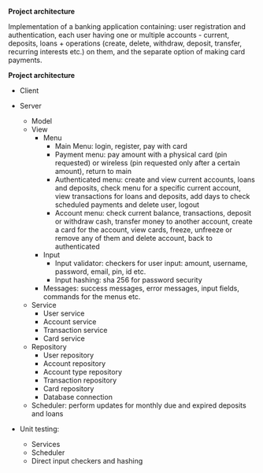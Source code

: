 **Project architecture**

Implementation of a banking application containing: user registration and authentication, each user having one or multiple accounts - current, deposits, loans + operations (create, delete, withdraw, deposit, transfer, recurring interests etc.) on them, and the separate option of making card payments.

**Project architecture**
- Client
- Server
    - Model
    - View
        - Menu
          - Main Menu: login, register, pay with card
          - Payment menu: pay amount with a physical card (pin requested) or wireless (pin requested only after a certain amount), return to main
          - Authenticated menu: create and view current accounts, loans and deposits, check menu for a specific current account, view transactions for loans and deposits, add days to check scheduled payments and delete user, logout
          - Account menu: check current balance, transactions, deposit or withdraw cash, transfer money to another account, create a card for the account, view cards, freeze, unfreeze or remove any of them and delete account, back to authenticated
        - Input
          - Input validator: checkers for user input: amount, username, password, email, pin, id etc.
          - Input hashing: sha 256 for password security
        - Messages: success messages, error messages, input fields, commands for the menus etc.
    - Service
        - User service
        - Account service
        - Transaction service
        - Card service
    - Repository
        - User repository
        - Account repository
        - Account type repository
        - Transaction repository
        - Card repository
        - Database connection
    - Scheduler: perform updates for monthly due and expired deposits and loans


- Unit testing:
  - Services
  - Scheduler
  - Direct input checkers and hashing
